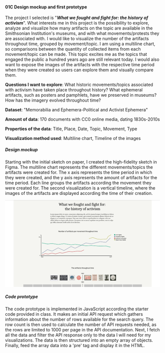 #### 01C Design mockup and first prototype

The project I selected is "***What we fought and fight for: the history of activism***". What interests me in this project is the possibility to explore, analyze and visualize how many artifacts on the topic are available in the Smithsonian Institution's museums, and with what movements/protests they are associated with. I would like to visualize the number of the artifacts throughout time, grouped by movement/topic. I am using a multiline chart, so comparisons between the quantity of collected items from each movement/topic can be made. This topic excites me as the topics that engaged the public a hundred years ago are still relevant today. I would also want to expose the images of the artifacts with the respective time period when they were created so users can explore them and visually compare them.

**Questions I want to explore**: What historic movements/topics associated with activism have taken place throughout history? What ephemeral artifacts, such as posters and pamphlets, have we preserved in museums? How has the imagery evolved throughout time?

**Dataset**: "Memorabilia and Ephemera-Political and Activist Ephemera"

**Amount of data**: 170 documents with CC0 online media, dating 1830s-2010s

**Properties of the data**: Title, Place, Date, Topic, Movement, Type

**Visualization method used**: Multiline chart, Timeline of the images

##### Design mockup
Starting with the initial sketch on paper, I created the high-fidelity sketch in Figma. The multiline chart represents the different movements/topics the artifacts were created for. The x axis represents the time period in which they were created, and the y axis represents the amount of artifacts for the time period. Each line groups the artifacts according the movement they were created for.
The second visualization is a vertical timeline, where the images of the artifacts are displayed according the time of their creation. 



![](sketch/sketch-high-fidelity.PNG)


##### Code prototype
The code prototype is implemented in JavaScript according the starter code provided in class. It makes an initial API request which gathers information about the number of rows available for the search query. The row count is then used to calculate the number of API requests needed, as the rows are limited to 1000 per page in the API documentation. Next, I fetch all the data and filter the API response only to the data I will need for my visualizations. The data is then structured into an empty array of objects. Finally, feed the array data into a 'pre' tag and display it in the HTML. 



